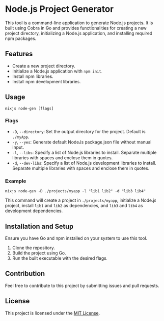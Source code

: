 
# Node.js Project Generator

This tool is a command-line application to generate Node.js projects. It is built using Cobra in Go and provides functionalities for creating a new project directory, initializing a Node.js application, and installing required npm packages.

## Features

- Create a new project directory.
- Initialize a Node.js application with `npm init`.
- Install npm libraries.
- Install npm development libraries.

## Usage

```
nixjs node-gen [flags]
```

### Flags

- `-D`, `--directory`: Set the output directory for the project. Default is `./myApp`.
- `-y`, `--yes`: Generate default NodeJs package.json file without manual input.
- `-l`, `--libs`: Specify a list of Node.js libraries to install. Separate multiple libraries with spaces and enclose them in quotes.
- `-d`, `--dev-libs`: Specify a list of Node.js development libraries to install. Separate multiple libraries with spaces and enclose them in quotes.

### Example

```
nixjs node-gen -D ./projects/myapp -l "lib1 lib2" -d "lib3 lib4"
```

This command will create a project in `./projects/myapp`, initialize a Node.js project, install `lib1` and `lib2` as dependencies, and `lib3` and `lib4` as development dependencies.

## Installation and Setup

Ensure you have Go and npm installed on your system to use this tool.

1. Clone the repository.
2. Build the project using Go.
3. Run the built executable with the desired flags.

## Contribution

Feel free to contribute to this project by submitting issues and pull requests.

## License

This project is licensed under the [MIT License](LICENSE).
